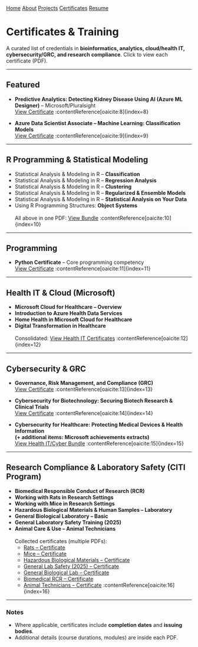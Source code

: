 <link rel="stylesheet" href="/assets/css/site.css">

<nav class="site-nav">
  <div class="wrap">
    <a href="/">Home</a>
    <a href="/about">About</a>
    <a href="/projects">Projects</a>
    <a href="/certificates">Certificates</a>
    <a href="/assets/Resume_Dhruti_Brahmbhatt.pdf">Resume</a>
  </div>
</nav>

<div class="page">

# Certificates & Training

A curated list of credentials in **bioinformatics, analytics, cloud/health IT, cybersecurity/GRC, and research compliance**. Click to view each certificate (PDF).

---

## Featured
- **Predictive Analytics: Detecting Kidney Disease Using AI (Azure ML Designer)** – Microsoft/Pluralsight  
  [View Certificate](/assets/docs/Predictive_Analytics_CKD_using_AI.pdf) :contentReference[oaicite:8]{index=8}

- **Azure Data Scientist Associate – Machine Learning: Classification Models**  
  [View Certificate](/assets/docs/Azure_DS_Associate_Classification_Models.pdf) :contentReference[oaicite:9]{index=9}

---

## R Programming & Statistical Modeling
- Statistical Analysis & Modeling in R – **Classification**  
- Statistical Analysis & Modeling in R – **Regression Analysis**  
- Statistical Analysis & Modeling in R – **Clustering**  
- Statistical Analysis & Modeling in R – **Regularized & Ensemble Models**  
- Statistical Analysis & Modeling in R – **Statistical Analysis on Your Data**  
- Using R Programming Structures: **Object Systems**  
  <br/>All above in one PDF: [View Bundle](/assets/docs/R_Modeling_All_Courses.pdf) :contentReference[oaicite:10]{index=10}

---

## Programming
- **Python Certificate** – Core programming competency  
  [View Certificate](/assets/docs/Python_Certificate.pdf) :contentReference[oaicite:11]{index=11}

---

## Health IT & Cloud (Microsoft)
- **Microsoft Cloud for Healthcare – Overview**  
- **Introduction to Azure Health Data Services**  
- **Home Health in Microsoft Cloud for Healthcare**  
- **Digital Transformation in Healthcare**  
  <br/>Consolidated: [View Health IT Certificates](/assets/docs/Health_IT_Certificates.pdf) :contentReference[oaicite:12]{index=12}

---

## Cybersecurity & GRC
- **Governance, Risk Management, and Compliance (GRC)**  
  [View Certificate](/assets/docs/Governance_Risk_Compliance.pdf) :contentReference[oaicite:13]{index=13}

- **Cybersecurity for Biotechnology: Securing Biotech Research & Clinical Trials**  
  [View Certificate](/assets/docs/Cybersecurity_for_Biotech.pdf) :contentReference[oaicite:14]{index=14}

- **Cybersecurity for Healthcare: Protecting Medical Devices & Health Information**  
  **(+ additional items: Microsoft achievements extracts)**  
  [View Health IT/Cyber Bundle](/assets/docs/Health_IT_Certificates.pdf) :contentReference[oaicite:15]{index=15}

---

## Research Compliance & Laboratory Safety (CITI Program)
- **Biomedical Responsible Conduct of Research (RCR)**  
- **Working with Rats in Research Settings**  
- **Working with Mice in Research Settings**  
- **Hazardous Biological Materials & Human Samples – Laboratory**  
- **General Biological Laboratory – Basic**  
- **General Laboratory Safety Training (2025)**  
- **Animal Care & Use – Animal Technicians**  
  <br/>Collected certificates (multiple PDFs):  
  - [Rats – Certificate](/assets/docs/CITI_Working_with_Rats.pdf)  
  - [Mice – Certificate](/assets/docs/CITI_Working_with_Mice.pdf)  
  - [Hazardous Biological Materials – Certificate](/assets/docs/CITI_Hazardous_Bio_Materials.pdf)  
  - [General Lab Safety (2025) – Certificate](/assets/docs/CITI_General_Lab_Safety_2025.pdf)  
  - [General Biological Lab – Certificate](/assets/docs/CITI_General_Bio_Lab.pdf)  
  - [Biomedical RCR – Certificate](/assets/docs/CITI_Biomedical_RCR.pdf)  
  - [Animal Technicians – Certificate](/assets/docs/CITI_Animal_Technicians.pdf) :contentReference[oaicite:16]{index=16}

---

### Notes
- Where applicable, certificates include **completion dates** and **issuing bodies**.
- Additional details (course durations, modules) are inside each PDF.

</div>
